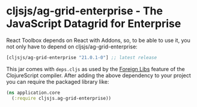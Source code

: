 # cljsjs/ag-grid-enterprise - The JavaScript Datagrid for Enterprise

React Toolbox depends on React with Addons, so, to be able to use it, you not only have to depend on
cljsjs/ag-grid-enterprise:

[](dependency)
```clojure
[cljsjs/ag-grid-enterprise "21.0.1-0"] ;; latest release
```
[](/dependency)

This jar comes with `deps.cljs` as used by the [Foreign Libs][flibs] feature
of the ClojureScript compiler. After adding the above dependency to your project
you can require the packaged library like:

```clojure
(ns application.core
  (:require cljsjs.ag-grid-enterprise))
```

[flibs]: https://clojurescript.org/reference/packaging-foreign-deps
